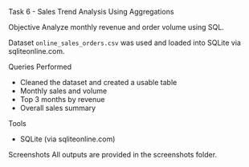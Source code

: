 Task 6 - Sales Trend Analysis Using Aggregations

Objective
Analyze monthly revenue and order volume using SQL.

Dataset
`online_sales_orders.csv` was used and loaded into SQLite via sqliteonline.com.

Queries Performed
- Cleaned the dataset and created a usable table
- Monthly sales and volume
- Top 3 months by revenue
- Overall sales summary

Tools
- SQLite (via sqliteonline.com)

Screenshots
All outputs are provided in the screenshots folder.
